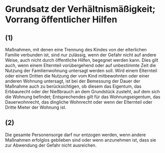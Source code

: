 # Grundsatz der Verhältnismäßigkeit; Vorrang öffentlicher Hilfen



## (1)

 Maßnahmen, mit denen eine Trennung des Kindes von der elterlichen Familie verbunden ist, sind nur zulässig, wenn der Gefahr nicht auf andere Weise, auch nicht durch öffentliche Hilfen, begegnet werden kann. Dies gilt auch, wenn einem Elternteil vorübergehend oder auf unbestimmte Zeit die Nutzung der Familienwohnung untersagt werden soll. Wird einem Elternteil oder einem Dritten die Nutzung der vom Kind mitbewohnten oder einer anderen Wohnung untersagt, ist bei der Bemessung der Dauer der Maßnahme auch zu berücksichtigen, ob diesem das Eigentum, das Erbbaurecht oder der Nießbrauch an dem Grundstück zusteht, auf dem sich die Wohnung befindet; Entsprechendes gilt für das Wohnungseigentum, das Dauerwohnrecht, das dingliche Wohnrecht oder wenn der Elternteil oder Dritte Mieter der Wohnung ist.

## (2)

 Die gesamte Personensorge darf nur entzogen werden, wenn andere Maßnahmen erfolglos geblieben sind oder wenn anzunehmen ist, dass sie zur Abwendung der Gefahr nicht ausreichen. 

